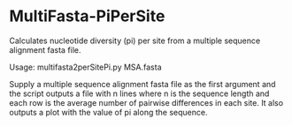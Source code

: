 # MultiFasta-PiPerSite
 
Calculates nucleotide diversity (pi) per site from a multiple sequence alignment fasta file.

Usage: multifasta2perSitePi.py MSA.fasta

Supply a multiple sequence alignment fasta file as the first argument and the script outputs a file with n lines where n is the sequence length and each row is the average number of pairwise differences in each site. It also outputs a plot with the value of pi along the sequence. 
